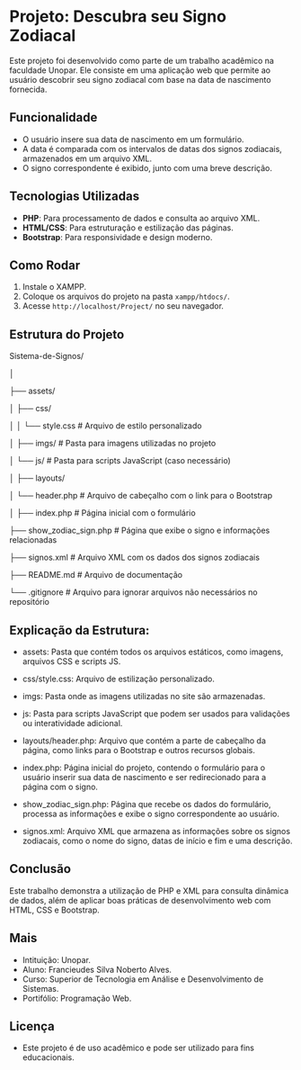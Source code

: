 # Projeto: Descubra seu Signo Zodiacal

Este projeto foi desenvolvido como parte de um trabalho acadêmico na faculdade Unopar. Ele consiste em uma aplicação web que permite ao usuário descobrir seu signo zodiacal com base na data de nascimento fornecida.

## Funcionalidade

- O usuário insere sua data de nascimento em um formulário.
- A data é comparada com os intervalos de datas dos signos zodiacais, armazenados em um arquivo XML.
- O signo correspondente é exibido, junto com uma breve descrição.

## Tecnologias Utilizadas

- **PHP**: Para processamento de dados e consulta ao arquivo XML.
- **HTML/CSS**: Para estruturação e estilização das páginas.
- **Bootstrap**: Para responsividade e design moderno.

## Como Rodar

1. Instale o XAMPP.
2. Coloque os arquivos do projeto na pasta `xampp/htdocs/`.
3. Acesse `http://localhost/Project/` no seu navegador.

## Estrutura do Projeto

Sistema-de-Signos/

│

├── assets/

│   ├── css/

│   │   └── style.css              # Arquivo de estilo personalizado

│   ├── imgs/                      # Pasta para imagens utilizadas no projeto

│   └── js/                        # Pasta para scripts JavaScript (caso necessário)


│
├── layouts/

│   └── header.php                 # Arquivo de cabeçalho com o link para o Bootstrap

│
├── index.php                      # Página inicial com o formulário

├── show_zodiac_sign.php           # Página que exibe o signo e informações relacionadas

├── signos.xml                     # Arquivo XML com os dados dos signos zodiacais

├── README.md                      # Arquivo de documentação

└── .gitignore                     # Arquivo para ignorar arquivos não necessários no repositório

## Explicação da Estrutura:

- assets: Pasta que contém todos os arquivos estáticos, como imagens, arquivos CSS e scripts JS.

- css/style.css: Arquivo de estilização personalizado.
- imgs: Pasta onde as imagens utilizadas no site são armazenadas.
- js: Pasta para scripts JavaScript que podem ser usados para validações ou interatividade adicional.
- layouts/header.php: Arquivo que contém a parte de cabeçalho da página, como links para o Bootstrap e outros recursos globais.

- index.php: Página inicial do projeto, contendo o formulário para o usuário inserir sua data de nascimento e ser redirecionado para a página com o signo.

- show_zodiac_sign.php: Página que recebe os dados do formulário, processa as informações e exibe o signo correspondente ao usuário.

- signos.xml: Arquivo XML que armazena as informações sobre os signos zodiacais, como o nome do signo, datas de início e fim e uma descrição.




## Conclusão

Este trabalho demonstra a utilização de PHP e XML para consulta dinâmica de dados, além de aplicar boas práticas de desenvolvimento web com HTML, CSS e Bootstrap.

## Mais

- Intituição: Unopar.
- Aluno: Francieudes Silva Noberto Alves.
- Curso: Superior de Tecnologia em Análise e Desenvolvimento de Sistemas.
- Portifólio: Programação Web.

## Licença

- Este projeto é de uso acadêmico e pode ser utilizado para fins educacionais.



